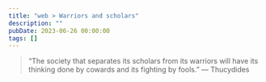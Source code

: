 ```yaml
---
title: "web > Warriors and scholars"
description: ""
pubDate: 2023-06-26 00:00:00
tags: []
---
```


> “The society that separates its scholars from its warriors will have its thinking done by cowards and its fighting by fools.” — Thucydides
